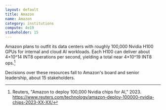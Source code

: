 ```yaml
---
layout: default
title: Amazon
name: Amazon
category: institutions
compute: 4e19
stakeholder: 15
---
```


Amazon plans to outfit its data centers with roughly 100,000 Nvidia H100 GPUs for internal and cloud AI workloads. Each H100 can deliver about 4×10^14 INT8 operations per second, yielding a total near 4×10^19 INT8 ops.[^1]

Decisions over these resources fall to Amazon's board and senior leadership, about 15 stakeholders.

[^1]: Reuters, "Amazon to deploy 100,000 Nvidia chips for AI," 2023. <https://www.reuters.com/technology/amazon-deploy-100000-nvidia-chips-2023-XX-XX/>
